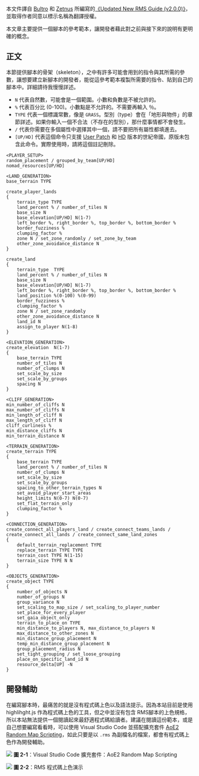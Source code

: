 <!--
世紀帝國 II 系列：《隨機地圖腳本指南》CH1.1: 腳本參考範本
AOE II: RMSG CH1.1 - Scheme of a RMS
-->

本文件譯自 [Bultro] 和 [Zetnus] 所編寫的[《Updated New RMS Guide (v2.0.0)》][Guide]，並取得作者同意以標示名稱為翻譯授權。

[Guide]: http://aok.heavengames.com/cgi-bin/forums/display.cgi?action=ct&f=28,42485,0,365
[Bultro]: http://aok.heavengames.com/blacksmith/showprofile.php?author=Bultro
[Zetnus]: http://steamcommunity.com/id/zetnus

本文章主要提供一個腳本的參考範本，讓開發者藉此對之前與接下來的說明有更明確的概念。

## 正文

本節提供腳本的骨架（skeleton），之中有許多可能會用到的指令與其所需的參數，讓想要建立新腳本的開發者，能從這參考範本複製所需要的指令、貼到自己的腳本中。詳細請待我慢慢詳述。

- `N` 代表自然數，可能會是一個範圍。小數和負數是不被允許的。
- `%` 代表百分比 (0-100)。小數點是不允許的。不需要再輸入 ％。
- `TYPE` 代表一個標識常數，像是 `GRASS`。型別（type）會在「地形與物件」的章節詳述。如果你輸入一個不合法（不存在的型別），那什麼事情都不會發生。
- `/` 代表你需要在多個屬性中選擇其中一個，請不要把所有屬性都填進去。
- `[UP/HD]` 代表這個命令只支援 [User Patch] 和 [HD] 版本的世紀帝國，原版未包含此命令。實際使用時，請將這個註記刪除。

<!--more-->

```text
<PLAYER_SETUP>
random_placement / grouped_by_team[UP/HD]
nomad_resources[UP/HD]

<LAND_GENERATION>
base_terrain TYPE

create_player_lands
{
    terrain_type TYPE
    land_percent % / number_of_tiles N
    base_size N
    base_elevation[UP/HD] N(1-7)
    left_border %, right_border %, top_border %, bottom_border %
    border_fuzziness %
    clumping_factor %
    zone N / set_zone_randomly / set_zone_by_team
    other_zone_avoidance_distance N
}

create_land
{
    terrain_type  TYPE
    land_percent % / number_of_tiles N
    base_size N
    base_elevation[UP/HD] N(1-7)
    left_border %, right_border %, top_border %, bottom_border %
    land_position %(0-100) %(0-99)
    border_fuzziness %
    clumping_factor %
    zone N / set_zone_randomly
    other_zone_avoidance_distance N
    land_id N
    assign_to_player N(1-8)
}

<ELEVATION_GENERATION>
create_elevation  N(1-7)
{
    base_terrain TYPE
    number_of_tiles N
    number_of_clumps N
    set_scale_by_size
    set_scale_by_groups
    spacing N
}

<CLIFF_GENERATION>
min_number_of_cliffs N
max_number_of_cliffs N
min_length_of_cliff N
max_length_of_cliff N
cliff_curliness %
min_distance_cliffs N
min_terrain_distance N

<TERRAIN_GENERATION>
create_terrain TYPE
{
    base_terrain TYPE
    land_percent % / number_of_tiles N
    number_of_clumps N
    set_scale_by_size
    set_scale_by_groups
    spacing_to_other_terrain_types N
    set_avoid_player_start_areas
    height_limits N(0-7) N(0-7)
    set_flat_terrain_only
    clumping_factor %
}

<CONNECTION_GENERATION>
create_connect_all_players_land / create_connect_teams_lands /
create_connect_all_lands / create_connect_same_land_zones
{
    default_terrain_replacement TYPE
    replace_terrain TYPE TYPE
    terrain_cost TYPE N(1-15)
    terrain_size TYPE N N
}

<OBJECTS_GENERATION>
create_object TYPE
{
    number_of_objects N
    number_of_groups N
    group_variance N
    set_scaling_to_map_size / set_scaling_to_player_number
    set_place_for_every_player
    set_gaia_object_only
    terrain_to_place_on TYPE
    min_distance_to_players N, max_distance_to_players N
    max_distance_to_other_zones N
    min_distance_group_placement N
    temp_min_distance_group_placement N
    group_placement_radius N
    set_tight_grouping / set_loose_grouping
    place_on_specific_land_id N
    resource_delta[UP] -N
}
```

## 開發輔助

在編寫腳本時，最痛苦的就是沒有程式碼上色以及語法提示。因為本站目前是使用 highlihght.js 作為程式碼上色的工具，但之中並沒有包含 RMS腳本的上色規格，所以本站無法提供一個閱讀起來最舒適程式碼給讀者。建議在閱讀這份範本，或是自己想要編寫看看時，可以使用 Visual Studio Code 並搭配擴充套件 [AoE2 Random Map Scripting]，如此只要是以 `.rms` 為副檔名的檔案，都會有程式碼上色作為開發輔助。

[![][VS-Code-RMS-Extension]][VS-Code-RMS-Extension]
**圖 2-1**：Visual Studio Code 擴充套件：AoE2 Random Map Scripting

[![][VS-Code-Syntax-highlight]][VS-Code-Syntax-highlight]
**圖 2-2**：RMS 程式碼上色演示

[User Patch]: http://userpatch.aiscripters.net
[HD]: http://store.steampowered.com/app/221380/Age_of_Empires_II_HD/
[AoE2 Random Map Scripting]: https://marketplace.visualstudio.com/items?itemName=deltaidea.aoe2-rms
[VS-Code-RMS-Extension]: https://blog.fntsr.tw/wp-content/uploads/2017/09/VS-Code-RMS-Extension-Demo.png
[VS-Code-Syntax-highlight]: https://blog.fntsr.tw/wp-content/uploads/2017/09/VS-Code-Syntax-Highlight-Demo.png

